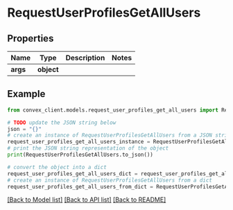 # RequestUserProfilesGetAllUsers


## Properties

Name | Type | Description | Notes
------------ | ------------- | ------------- | -------------
**args** | **object** |  | 

## Example

```python
from convex_client.models.request_user_profiles_get_all_users import RequestUserProfilesGetAllUsers

# TODO update the JSON string below
json = "{}"
# create an instance of RequestUserProfilesGetAllUsers from a JSON string
request_user_profiles_get_all_users_instance = RequestUserProfilesGetAllUsers.from_json(json)
# print the JSON string representation of the object
print(RequestUserProfilesGetAllUsers.to_json())

# convert the object into a dict
request_user_profiles_get_all_users_dict = request_user_profiles_get_all_users_instance.to_dict()
# create an instance of RequestUserProfilesGetAllUsers from a dict
request_user_profiles_get_all_users_from_dict = RequestUserProfilesGetAllUsers.from_dict(request_user_profiles_get_all_users_dict)
```
[[Back to Model list]](../README.md#documentation-for-models) [[Back to API list]](../README.md#documentation-for-api-endpoints) [[Back to README]](../README.md)



